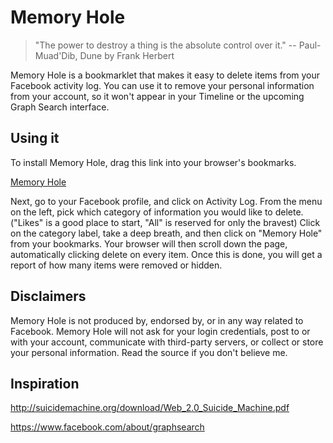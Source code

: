 Memory Hole
===========
> "The power to destroy a thing is the absolute control over it." -- Paul-Muad'Dib, Dune by Frank Herbert

Memory Hole is a bookmarklet that makes it easy to delete items from your Facebook activity log. You can use it to remove your personal information from your account, so it won't appear in your Timeline or the upcoming Graph Search interface.

Using it
--------
To install Memory Hole, drag this link into your browser's bookmarks.

<a href="javascript:%28function%28%29%7Bfunction%20a%28d%2Ca%29%7Bfor%28var%20b%3Ddocument.evaluate%28%22//%22%2Bd%2B%22%5B%28%22%2Ba%2B%22%29%20and%20not%28%40data-mh-visited%29%5D%22%2Cdocument%2Cnull%2CXPathResult.UNORDERED_NODE_SNAPSHOT_TYPE%2Cnull%29%2Cc%3D0%3Bc%3Cb.snapshotLength%3Bc%2B%2B%29%7Bvar%20f%3Db.snapshotItem%28c%29%3Bf%26%26%28f.setAttribute%28%22data-mh-visited%22%2C%22%22%29%2Cf.click%28%29%29%7Dreturn%20b.snapshotLength%7Dvar%20g%3Dfunction%28a%2Ce%2Cb%29%7Bvar%20c%3Ddocument.body.clientHeight%3Bif%28document.body.clientHeight%3D%3De%29%7Bif%28b%2B%2B%2C5%3D%3Db%29%7Ba%28%29%3Breturn%7D%7Delse%20window.scrollTo%280%2Cc%29%3Bwindow.setTimeout%28function%28%29%7Bg%28a%2Cc%2Cb%29%7D%2C1E3%29%7D%3Bg%28function%28%29%7Ba%28%22a%22%2C%22contains%28%40class%2C%20%27uiPopoverButton%27%29%22%29%3B%0Awindow.setTimeout%28function%28%29%7Bvar%20d%2Ce%3Da%28%22a%22%2C%22contains%28%40ajaxify%2C%20%27action%3Dremove_content%27%29%20or%20contains%28%40ajaxify%2C%20%27action%3Dunlike%27%29%20or%20contains%28%40ajaxify%2C%20%27action%3Dunvote%27%29%22%29%2Cb%3Da%28%22a%22%2C%22contains%28%40ajaxify%2C%20%27action%3Dhide%27%29%22%29%2Cc%3Da%28%22a%22%2C%22contains%28%40ajaxify%2C%20%27/ajax/report.php%3Fcontent_type%3D2%27%29%22%29%3Bd%3D%5Be%2Cb%2Cc%5D%3Bwindow.setTimeout%28function%28%29%7Ba%28%22input%22%2C%22%40type%3D%27checkbox%27%20and%20%40name%3D%27untag%27%22%29%3Ba%28%22input%22%2C%22%40type%3D%27submit%27%20and%20%40value%3D%27Continue%27%22%29%3Ba%28%22input%22%2C%22%40type%3D%27button%27%20and%20%40name%3D%27ok%27%20and%20%28%40value%3D%27Unlike%27%20or%20%40value%3D%27Delete%27%20or%20%40value%3D%27Unvote%27%29%22%29%3B%0Awindow.setTimeout%28function%28%29%7Ba%28%22a%22%2C%22contains%28%40class%2C%20%27layerCancel%27%29%20and%20%40role%3D%27button%27%20and%20contains%28span/text%28%29%2C%20%27Okay%27%29%22%29%3Bwindow.setTimeout%28function%28%29%7Balert%28%22Done%2C%20deleted%20%22%2Bd%5B0%5D%2B%22%20items%2C%20hid%20%22%2Bd%5B1%5D%2B%22%20items%2C%20and%20untagged%20%22%2Bd%5B2%5D%2B%22%20items%22%29%7D%2C5E3%29%7D%2C5E3%29%7D%2C5E3%29%7D%2C5E3%29%7D%2C0%2C0%29%7D%29%28%29%3B%0A">Memory Hole</a>

Next, go to your Facebook profile, and click on Activity Log. From the menu on the left, pick which category of information you would like to delete. ("Likes" is a good place to start, "All" is reserved for only the bravest) Click on the category label, take a deep breath, and then click on "Memory Hole" from your bookmarks. Your browser will then scroll down the page, automatically clicking delete on every item. Once this is done, you will get a report of how many items were removed or hidden.

Disclaimers
-----------
Memory Hole is not produced by, endorsed by, or in any way related to Facebook. Memory Hole will not ask for your login credentials, post to or with your account, communicate with third-party servers, or collect or store your personal information. Read the source if you don't believe me.

Inspiration
-----------
http://suicidemachine.org/download/Web_2.0_Suicide_Machine.pdf

https://www.facebook.com/about/graphsearch
